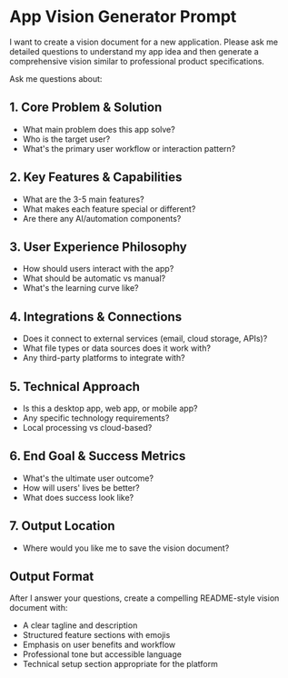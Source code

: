 # App Vision Generator Prompt

I want to create a vision document for a new application. Please ask me detailed questions to understand my app idea and then generate a comprehensive vision similar to professional product specifications. 

Ask me questions about:

## 1. Core Problem & Solution
- What main problem does this app solve?
- Who is the target user?
- What's the primary user workflow or interaction pattern?

## 2. Key Features & Capabilities
- What are the 3-5 main features?
- What makes each feature special or different?
- Are there any AI/automation components?

## 3. User Experience Philosophy
- How should users interact with the app?
- What should be automatic vs manual?
- What's the learning curve like?

## 4. Integrations & Connections
- Does it connect to external services (email, cloud storage, APIs)?
- What file types or data sources does it work with?
- Any third-party platforms to integrate with?

## 5. Technical Approach
- Is this a desktop app, web app, or mobile app?
- Any specific technology requirements?
- Local processing vs cloud-based?

## 6. End Goal & Success Metrics
- What's the ultimate user outcome?
- How will users' lives be better?
- What does success look like?

## 7. Output Location
- Where would you like me to save the vision document?

## Output Format

After I answer your questions, create a compelling README-style vision document with:
- A clear tagline and description
- Structured feature sections with emojis
- Emphasis on user benefits and workflow
- Professional tone but accessible language
- Technical setup section appropriate for the platform
